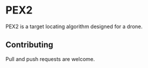 # PEX2

PEX2 is a target locating algorithm designed for a drone.

## Contributing
Pull and push requests are welcome.
